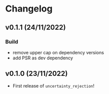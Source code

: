 # Changelog

<!--next-version-placeholder-->

## v0.1.1 (24/11/2022)

### Build

- remove upper cap on dependency versions
- add PSR as dev dependency

## v0.1.0 (23/11/2022)

- First release of `uncertainty_rejection`!
